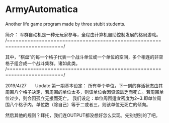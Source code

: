 # ArmyAutomatica
Another life game program made by three stubit students.　　

简介： 军群自动机是一种无玩家参与，全程由计算机自助控制发展的格局游戏。
/=========================================================================/　　

其中，“棋盘”的每一个格子代表一个战斗单位或一个单位的空间，多个相连的非空格子组合成一个战斗集群。诸如此类。
/=========================================================================/　　

2019/4/27　　Update
第一期基本设定： 所有单个单位，下一刻的存活状态由其周围八个格子决定，若周围的单位太多，则该单位会因资源匮乏而死亡。若周围单位过少，则会因孤立无援而死亡。
我们设定：单位周围适宜密度为2~3.即单位周围八个格子内，单位数（除自己）等于二或者三，则该单位无死亡的倾向。　　

然后其他的规则？拜托，我们连OUTPUT都没想好怎么实现。先别想别的了吧。
